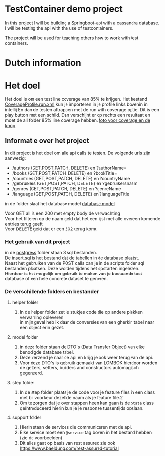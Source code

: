 # TestContainer demo project #

In this project I will be building a Springboot-api with a cassandra database.
I will be testing the api with the use of testcontainers.

The project will be used for teaching others how to work with test containers.

# Dutch information #

# Het doel #

Het doel is om een test line coverage van 85% te krijgen.
Het bestand [CoverageProfile.run.xml](CoverageProfile.run.xml) kun je importeren in je profile links bovenin in intellij
En dan de testen aftrappen met de run with coverage optie. Dit is een play button met een schild.
Dan verschijnt er op rechts een resultaat en moet de all folder 85% line coverage hebben.
[foto voor coverage en de knop](overzichtIntellijSchermen.png)

## Informatie over het project ##

In dit project is het doel om alle api calls te testen. De volgende urls zijn aanwezig:

- /authors (GET,POST,PATCH, DELETE) en ?authorName=
- /books (GET,POST,PATCH, DELETE) en ?bookTitle=
- /countries (GET,POST,PATCH, DELETE) en ?countryName
- /gebruikers (GET,POST,PATCH, DELETE) en ?gebruikersnaam
- /genres (GET,POST,PATCH, DELETE) en ?genreName
- /language (GET,POST,PATCH, DELETE) en ?languageTitle

in de folder staat het database model [database model](dbmodel.png)

Voor GET all is een 200 met empty body de verwachting <br>
Voor het filteren op de naam geld dat het een lijst met alle overeen komende entries terug geeft <br>
Voor DELETE geld dat er een 202 terug komt

### Het gebruik van dit project ##

in de [postgress](/src/it/resources/postgress) folder staan 3 sql bestanden.
<br> De [insert.sql](/src/it/resources/postgress/insert.sql) is het bestand dat de tabellen in de database plaatst.
<br> Naast het gebruiken van de POST calls can je in de scripts folder sql bestanden plaatsen. Deze worden tijdens het
opstarten ingelezen.
<br> Hierdoor is het mogelijk om gebruik te maken van je bestaande test database of een hele concrete dataset te
generen.

### De verschillende folders en bestanden ###

1. helper folder
    1. In de helper folder zet je stukjes code die op andere plekken verwarring opleveren <br>
       in mijn geval heb ik daar de conversies van een gherkin tabel naar een object erin gezet.

2. model folder
    1. in deze folder staan de DTO's (Data Transfer Object) van elke benodigde database tabel.
    2. Deze verzend je naar de api en krijg je ook weer terug van de api.
    3. Voor deze DTO's is gebruik gemaakt van LOMBOK hierdoor worden de getters, setters, builders and constructors
       automagisch gegeneerd.
3. step folder
    1. In de step folder plaats je de code voor je feature files in een class met bij voorkeur dezelfde naam als je
       feature file.2
    2. Om te zorgen dat je over stappen heen kan gaan is de `State` class geïntroduceerd hierin kun je je response
       tussentijds opslaan.
4. support folder
    1. Hierin staan de services die communiceren met de api.
    2. Elke service moet een `@service` tag boven in het bestand hebben (zie de voorbeelden)
    3. Dit alles gaat op basis van rest assured zie ook https://www.baeldung.com/rest-assured-tutorial


